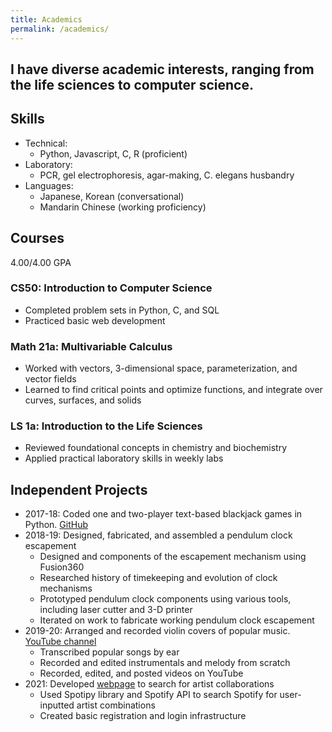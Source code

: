 ```yaml
---
title: Academics
permalink: /academics/
---
```


## I have diverse academic interests, ranging from the life sciences to computer science.

## Skills
- Technical:
  - Python, Javascript, C, R (proficient)
- Laboratory:
  - PCR, gel electrophoresis, agar-making, C. elegans husbandry
- Languages: 
  - Japanese, Korean (conversational)
  - Mandarin Chinese (working proficiency)


## Courses

4.00/4.00 GPA

### CS50: Introduction to Computer Science
- Completed problem sets in Python, C, and SQL
- Practiced basic web development

### Math 21a: Multivariable Calculus
- Worked with vectors, 3-dimensional space, parameterization, and vector fields
- Learned to find critical points and optimize functions, and integrate over curves, surfaces, and solids

### LS 1a: Introduction to the Life Sciences
- Reviewed foundational concepts in chemistry and biochemistry
- Applied practical laboratory skills in weekly labs

## Independent Projects
- 2017-18: Coded one and two-player text-based blackjack games in Python. [GitHub](https://github.com/matsaki289/Blackjack-Matthew-Sakiyama)
- 2018-19: Designed, fabricated, and assembled a pendulum clock escapement
  - Designed and components of the escapement mechanism using Fusion360
  - Researched history of timekeeping and evolution of clock mechanisms
  - Prototyped pendulum clock components using various tools, including laser cutter and 3-D printer
  - Iterated on work to fabricate working pendulum clock escapement
- 2019-20: Arranged and recorded violin covers of popular music. [YouTube channel](https://www.youtube.com/channel/UCcLpjjeejgypzPr9JH2ipZw)
  - Transcribed popular songs by ear
  - Recorded and edited instrumentals and melody from scratch
  - Recorded, edited, and posted videos on YouTube
- 2021: Developed [webpage](https://github.com/Aaronbradford/CS50-Final-Project) to search for artist collaborations
  - Used Spotipy library and Spotify API to search Spotify for user-inputted artist combinations
  - Created basic registration and login infrastructure
 
